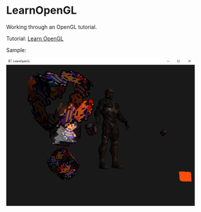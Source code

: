 # LearnOpenGL
Working through an OpenGL tutorial.

Tutorial: [Learn OpenGL](https://learnopengl.com/) 

Sample:

![alt tag](https://raw.githubusercontent.com/Lucodivo/LearnOpenGL/master/samples/NessCubes.png)